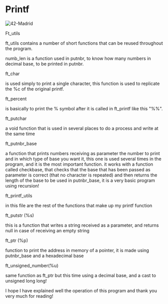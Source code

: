 # Printf

![42-Madrid](https://user-images.githubusercontent.com/105948301/177332461-c7d7998a-0055-445d-9e9e-00b1179a1835.jpg)

Ft_utils

ft_utils contains a number of short functions that can be reused throughout the program.

numb_len
is a function used in putnbr, to know how many numbers in decimal base, to be printed in putnbr.

ft_char

is used simply to print a single character, this function is used to replicate the %c of the original printf.

ft_percent

is basically to print the % symbol after it is called in ft_printf like this "%%".

ft_putchar

a void function that is used in several places to do a process and write at the same time

ft_putnbr_base

a function that prints numbers receiving as parameter the number to print and in which type of base you want it, this one is used several times in the program, and it is the most important function.
it works with a function called checkbase, that checks that the base that has been passed as parameter is correct (that no character is repeated) and then returns the length of the base to be used in putnbr_base, it is a very basic program using recursion!

ft_printf_utils

in this file are the rest of the functions that make up my printf function

ft_putstr (%s)

this is a function that writes a string received as a parameter, and returns null in case of receiving an empty string

ft_ptr (%p)

function to print the address in memory of a pointer, it is made using putnbr_base and a hexadecimal base

ft_unsigned_number(%u)

same function as ft_ptr but this time using a decimal base, and a cast to unsigned long long!

I hope I have explained well the operation of this program and thank you very much for reading!
